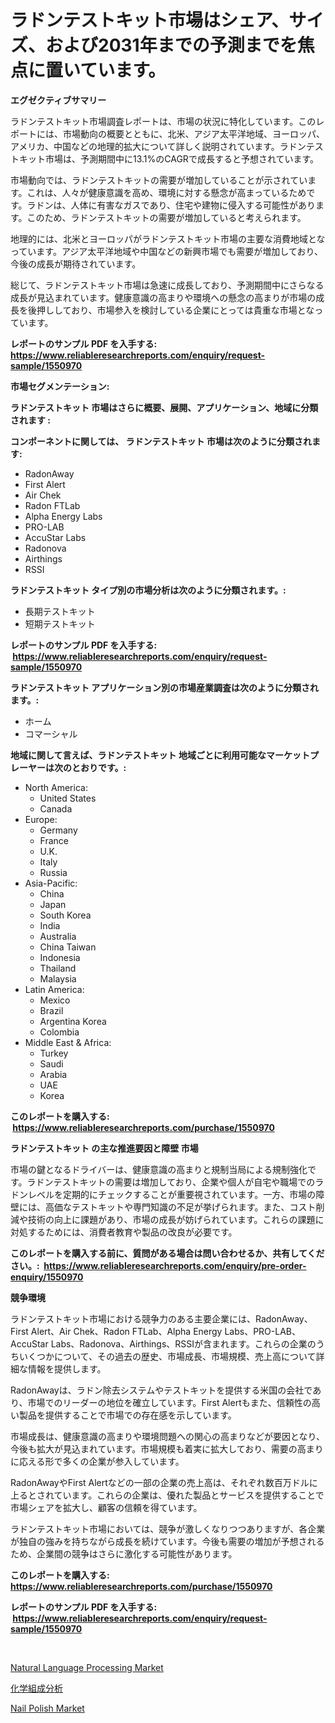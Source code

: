 <p><h1>ラドンテストキット市場はシェア、サイズ、および2031年までの予測までを焦点に置いています。</h1></p><p><strong>エグゼクティブサマリー</strong></p>
<p><p>ラドンテストキット市場調査レポートは、市場の状況に特化しています。このレポートには、市場動向の概要とともに、北米、アジア太平洋地域、ヨーロッパ、アメリカ、中国などの地理的拡大について詳しく説明されています。ラドンテストキット市場は、予測期間中に13.1%のCAGRで成長すると予想されています。</p><p>市場動向では、ラドンテストキットの需要が増加していることが示されています。これは、人々が健康意識を高め、環境に対する懸念が高まっているためです。ラドンは、人体に有害なガスであり、住宅や建物に侵入する可能性があります。このため、ラドンテストキットの需要が増加していると考えられます。</p><p>地理的には、北米とヨーロッパがラドンテストキット市場の主要な消費地域となっています。アジア太平洋地域や中国などの新興市場でも需要が増加しており、今後の成長が期待されています。</p><p>総じて、ラドンテストキット市場は急速に成長しており、予測期間中にさらなる成長が見込まれています。健康意識の高まりや環境への懸念の高まりが市場の成長を後押ししており、市場参入を検討している企業にとっては貴重な市場となっています。</p></p>
<p><strong>レポートのサンプル PDF を入手する: <a href="https://www.reliableresearchreports.com/enquiry/request-sample/1550970">https://www.reliableresearchreports.com/enquiry/request-sample/1550970</a></strong></p>
<p><strong>市場セグメンテーション:</strong></p>
<p><strong> ラドンテストキット 市場はさらに概要、展開、アプリケーション、地域に分類されます :</strong></p>
<p><strong>コンポーネントに関しては、 ラドンテストキット 市場は次のように分類されます: &nbsp;</strong></p>
<p><ul><li>RadonAway</li><li>First Alert</li><li>Air Chek</li><li>Radon FTLab</li><li>Alpha Energy Labs</li><li>PRO-LAB</li><li>AccuStar Labs</li><li>Radonova</li><li>Airthings</li><li>RSSI</li></ul></p>
<p><strong> ラドンテストキット タイプ別の市場分析は次のように分類されます。:</strong></p>
<p><ul><li>長期テストキット</li><li>短期テストキット</li></ul></p>
<p><strong>レポートのサンプル PDF を入手する: &nbsp;<a href="https://www.reliableresearchreports.com/enquiry/request-sample/1550970">https://www.reliableresearchreports.com/enquiry/request-sample/1550970</a></strong></p>
<p><strong> ラドンテストキット アプリケーション別の市場産業調査は次のように分類されます。:</strong></p>
<p><ul><li>ホーム</li><li>コマーシャル</li></ul></p>
<p><strong>地域に関して言えば、ラドンテストキット 地域ごとに利用可能なマーケットプレーヤーは次のとおりです。:</strong></p>
<p><ul>
    <li>
        North America:
        <ul>
            <li>United States</li>
            <li>Canada</li>
        </ul>
    </li>
    <li>
        Europe:
        <ul>
            <li>Germany</li>
            <li>France</li>
            <li>U.K.</li>
            <li>Italy</li>
            <li>Russia</li>
        </ul>
    </li>
    <li>
        Asia-Pacific:
        <ul>
            <li>China</li>
            <li>Japan</li>
            <li>South Korea</li>
            <li>India</li>
            <li>Australia</li>
            <li>China Taiwan</li>
            <li>Indonesia</li>
            <li>Thailand</li>
            <li>Malaysia</li>
        </ul>
    </li>
    <li>
        Latin America:
        <ul>
            <li>Mexico</li>
            <li>Brazil</li>
            <li>Argentina Korea</li>
            <li>Colombia</li>
        </ul>
    </li>
    <li>
        Middle East & Africa:
        <ul>
            <li>Turkey</li>
            <li>Saudi</li>
            <li>Arabia</li>
            <li>UAE</li>
            <li>Korea</li>
        </ul>
    </li>
    </ul></p>
<p><strong>このレポートを購入する: &nbsp;<a href="https://www.reliableresearchreports.com/purchase/1550970">https://www.reliableresearchreports.com/purchase/1550970</a></strong></p>
<p><strong>ラドンテストキット の主な推進要因と障壁 市場</strong></p>
<p><p>市場の鍵となるドライバーは、健康意識の高まりと規制当局による規制強化です。ラドンテストキットの需要は増加しており、企業や個人が自宅や職場でのラドンレベルを定期的にチェックすることが重要視されています。一方、市場の障壁には、高価なテストキットや専門知識の不足が挙げられます。また、コスト削減や技術の向上に課題があり、市場の成長が妨げられています。これらの課題に対処するためには、消費者教育や製品の改良が必要です。</p></p>
<p><strong>このレポートを購入する前に、質問がある場合は問い合わせるか、共有してください。:&nbsp; <a href="https://www.reliableresearchreports.com/enquiry/pre-order-enquiry/1550970">https://www.reliableresearchreports.com/enquiry/pre-order-enquiry/1550970</a></strong></p>
<p><strong>競争環境</strong></p>
<p><p>ラドンテストキット市場における競争力のある主要企業には、RadonAway、First Alert、Air Chek、Radon FTLab、Alpha Energy Labs、PRO-LAB、AccuStar Labs、Radonova、Airthings、RSSIが含まれます。これらの企業のうちいくつかについて、その過去の歴史、市場成長、市場規模、売上高について詳細な情報を提供します。</p><p>RadonAwayは、ラドン除去システムやテストキットを提供する米国の会社であり、市場でのリーダーの地位を確立しています。First Alertもまた、信頼性の高い製品を提供することで市場での存在感を示しています。</p><p>市場成長は、健康意識の高まりや環境問題への関心の高まりなどが要因となり、今後も拡大が見込まれています。市場規模も着実に拡大しており、需要の高まりに応える形で多くの企業が参入しています。</p><p>RadonAwayやFirst Alertなどの一部の企業の売上高は、それぞれ数百万ドルに上るとされています。これらの企業は、優れた製品とサービスを提供することで市場シェアを拡大し、顧客の信頼を得ています。</p><p>ラドンテストキット市場においては、競争が激しくなりつつありますが、各企業が独自の強みを持ちながら成長を続けています。今後も需要の増加が予想されるため、企業間の競争はさらに激化する可能性があります。</p></p>
<p><strong>このレポートを購入する: &nbsp; <a href="https://www.reliableresearchreports.com/purchase/1550970">https://www.reliableresearchreports.com/purchase/1550970</a></strong></p>
<p><strong>レポートのサンプル PDF を入手する: &nbsp;<a href="https://www.reliableresearchreports.com/enquiry/request-sample/1550970">https://www.reliableresearchreports.com/enquiry/request-sample/1550970</a></strong><strong></strong></p>
<p>&nbsp;</p>
<p><p><a href="https://github.com/kosella/Market-Research-Report-List-2/blob/main/natural-language-processing-market.md">Natural Language Processing Market</a></p><p><a href="https://github.com/CloydAbbott2023/Market-Research-Report-List-1/blob/main/70444916895.md">化学組成分析</a></p><p><a href="https://github.com/nathandecarvalho/Market-Research-Report-List-2/blob/main/nail-polish-market.md">Nail Polish Market</a></p></p>